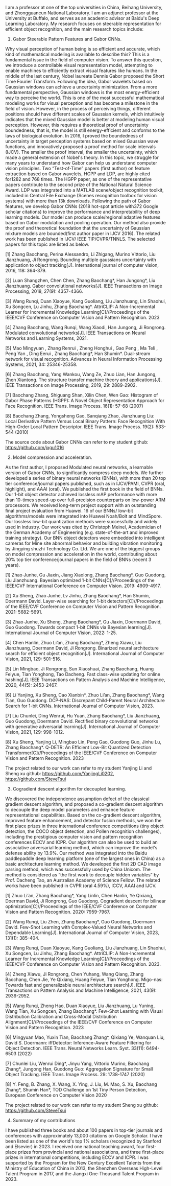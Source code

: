 I am a professor at one of the top universities in China, Beihang University, and Zhongguancun National Laboratory. I am an adjunct professor at the University at Buffalo, and serves as an academic advisor at Baidu's Deep Learning Laboratory. My research focuses on steerable representation for efficient object recognition, and the main research topics include:

1. Gabor Steerable Pattern Features and Gabor CNNs. 

Why visual perception of human being is so efficient and accurate, which kind of mathematical modeling is available to describe this? This is a fundamental issue in the field of computer vision. To answer this question, we introduce a controllable visual representation model, attempting to enable machines to efficiently extract visual features like humans. In the middle of the last century, Nobel laureate Dennis Gabor proposed the Short Time Fourier Transform. Following the idea, Gabor wavelets based on Gaussian windows can achieve a uncertainty minimization. From a more fundamental perspective, Gaussian windows is the most energy-efficient way to perceive the world. This is one of the most successful mathematical modeling works for visual perception and has become a milestone in the field of vision. However, in the process of perceiving things, different positions should have different scales of Gaussian kernels, which intuitively indicates that the mixed Gaussian model is better at modeling human visual perception. However, this requires a theoretical proof of uncertainty boundedness, that is, the model is still energy-efficient and conforms to the laws of biological evolution. In 2016, I proved the boundedness of uncertainty in target perception systems based on mixed Gaussian wave functions, and innovatively proposed a proof method for scale intervals (IJCV). The smaller the proof interval, the smaller the uncertainty, which made a general extension of Nobel's theory.
In this topic, we struggle for many years to understand how Gabor can help us understand computer vision principles. Two “Test-of-Time” papers (first author) on feature extraction based on Gabor wavelets, HGPP and LDP, are highly cited for1282 and 768 times. The HGPP paper, as one of the representative papers contribute to the second prize of the National Natural Science Award. LDP was integrated into a MATLAB scene/object recognition toolkit, included in Central File Exchange (Scenes recognition toolbox for vision systems) with more than 13k downloads.
Following the path of Gabor features, we develop Gabor CNNs (2018 hot-spot article with372 Google scholar citations) to improve the performance and interpretability of deep learning models. Our model can produce scale/regional adaptive features based on Gabor modulation and pooling operation. Our method also provide the  proof and theoretical foundation that the uncertainty of Gaussian mixture models are bounded(first author paper in IJCV 2016). The related work has been published in IJCV/ IEEE TIP/CVPR/TNNLS. The selected papers for this topic are listed as below.

[1] Zhang Baochang, Perina Alessandro, Li Zhigang, Murino Vittorio, Liu Jianzhuang, Ji Rongrong. Bounding multiple gaussians uncertainty with application to object tracking[J]. International journal of computer vision, 2016, 118: 364-379.

[2] Luan Shangzhen, Chen Chen, Zhang Baochang*, Han Jungong*, Liu Jianzhuang. Gabor convolutional networks[J]. IEEE Transactions on Image Processing, 2018, 27(9): 4357-4366.

[3] Wang Runqi, Duan Xiaoyue, Kang Guoliang, Liu Jianzhuang, Lin Shaohui, Xu Songcen, Lu Jinhu, Zhang Baochang*. AttriCLIP: A Non-Incremental Learner for Incremental Knowledge Learning[C]//Proceedings of the IEEE/CVF Conference on Computer Vision and Pattern Recognition. 2023 

[4] Zhang Baochang, Wang Runqi, Wang Xiaodi, Han Jungong, Ji Rongrong. Modulated convolutional networks[J]. IEEE Transactions on Neural Networks and Learning Systems, 2021.

[5] Mao Mingyuan , Zhang Renrui , Zheng Honghui , Gao Peng , Ma Teli , Peng Yan , Ding Eerui , Zhang Baochang*, Han Shumin*. Dual-stream network for visual recognition. Advances in Neural Information Processing Systems, 2021, 34: 25346-25358. 

[6] Zhang Baochang, Yang Wankou, Wang Ze, Zhuo Lian, Han Jungong, Zhen Xiantong. The structure transfer machine theory and applications[J]. IEEE Transactions on Image Processing, 2019, 29: 2889-2902.

[7] Baochang Zhang, Shiguang Shan, Xilin Chen, Wen Gao: Histogram of Gabor Phase Patterns (HGPP): A Novel Object Representation Approach for Face Recognition. IEEE Trans. Image Process. 16(1): 57-68 (2007)

[8] Baochang Zhang, Yongsheng Gao, Sanqiang Zhao, Jianzhuang Liu: Local Derivative Pattern Versus Local Binary Pattern: Face Recognition With High-Order Local Pattern Descriptor. IEEE Trans. Image Process. 19(2): 533-544 (2010)

The source code about Gabor CNNs can refer to my student github: https://github.com/jxgu1016

2. Model compression and acceleration. 

As the first author, I proposed Modulated neural networks, a learnable version of Gabor CNNs, to significantly compress deep models. We further developed a series of binary neural networks (BNNs), with more than 20 top tier conference/journal papers published, such as in IJCV/PAMI, CVPR (oral, highlight), and AAAI (oral). We published the first book in the field of BNNs. Our 1-bit object detector achieved lossless mAP performance with more than 10-times speed-up over full-precision counterparts on low-power ARM processors.  We received long-term project support with an outstanding final project evaluation from Huawei. 16 of our BNNs/ low-bit algorithms/models were integrated into Huawei Noah/Bolt and MindSpore. Our lossless low-bit quantization methods were successfully and widely used in industry. Our work was cited by Christoph Meinel, Academician of the German Academy of Engineering (e.g. state-of-the-art and improved training strategy). Our BNN object detectors were embedded into intelligent cameras for Mine site abnormal behavior and building vibration monitoring by Jingying shuzhi Technology Co. Ltd. We are one of the biggest groups on model compression and acceleration in the world, contributing about 20% top tier conference/journal papers in the field of BNNs (recent 3 years).

[1] Zhao Junhe, Gu Jiaxin, Jiang Xiaolong, Zhang Baochang*, Guo Guodong, Liu Jianzhuang. Bayesian optimized 1-bit CNNs[C]//Proceedings of the IEEE/CVF International Conference on Computer Vision. 2019: 4909-4917.

[2] Xu Sheng, Zhao Junhe, Lv Jinhu, Zhang Baochang*, Han Shumin, Doermann David. Layer-wise searching for 1-bit detectors[C]//Proceedings of the IEEE/CVF Conference on Computer Vision and Pattern Recognition. 2021: 5682-5691. 

[3] Zhao Junhe, Xu Sheng, Zhang Baochang*, Gu Jiaxin, Doermann David, Guo Guodong. Towards compact 1-bit CNNs via Bayesian learning[J]. International Journal of Computer Vision, 2022: 1-25.

[4] Chen Hanlin, Zhuo Li’an, Zhang Baochang*, Zheng Xiawu, Liu Jianzhuang, Doermann David, Ji Rongrong. Binarized neural architecture search for efficient object recognition[J]. International Journal of Computer Vision, 2021, 129: 501-516.

[5] Lin Mingbao, Ji Rongrong, Sun Xiaoshuai, Zhang Baochang, Huang Feiyue, Tian Yonghong, Tao Dacheng. Fast class-wise updating for online hashing[J]. IEEE Transactions on Pattern Analysis and Machine Intelligence, 2020, 44(5): 2453-2467.

[6] Li Yanjing, Xu Sheng, Cao Xianbin*, Zhuo Li’an, Zhang Baochang*, Wang Tian, Guo Guodong. DCP-NAS: Discrepant Child-Parent Neural Architecture Search for 1-bit CNNs. International Journal of Computer Vision, 2023. 

[7] Liu Chunlei, Ding Wenrui, Hu Yuan, Zhang Baochang*, Liu Jianzhuang, Guo Guodong, Doermann David. Rectified binary convolutional networks with generative adversarial learning[J]. International Journal of Computer Vision, 2021, 129: 998-1012.

[8] Xu Sheng, Yanjing Li, Mingbao Lin, Peng Gao, Guodong Guo, Jinhu Lu, Zhang Baochang*. Q-DETR: An Efficient Low-Bit Quantized Detection Transformer[C]//Proceedings of the IEEE/CVF Conference on Computer Vision and Pattern Recognition. 2023

The project related to our work can refer to my student Yanjing Li and Sheng xu github: https://github.com/YanjingLi0202, https://github.com/SteveTsui 

3. Cogradient descent algorithm for decoupled learning.
 
We discovered the independence assumption defect of the classical gradient descent algorithm, and proposed a co-gradient descent algorithm to decouple the deep model parameters and enhance feature representational capabilities. Based on the co-gradient descent algorithm, improved feature enhancement, and detector fusion methods, we won the first place prizes in three international conference competitions (tiny object detection, the COCO object detection, and Pollen recognition challenges), including the prestigious computer vision and pattern recognition conferences ECCV and ICPR. Our algorithm can also be used to build an associative adversarial learning method, which can improve the model's defense ability by 13.9%. Our method was integrated into the Baidu paddlepaddle deep learning platform (one of the largest ones in China) as a basic architecture learning method. We developed the first 2D CAD image parsing method, which was successfully used by China Unicom. The method is considered as “the first work to decouple hidden variables” by Prof. Dacheng Tao, an Australian Academy of Science Fellow. The related works have been published in CVPR (oral 4.59%), ICCV, AAAI and IJCV.


[1] Zhuo Li’an, Zhang Baochang*, Yang Linlin, Chen Hanlin, Ye Qixiang, Doerman David, Ji Rongrong, Guo Guodong. Cogradient descent for bilinear optimization[C]//Proceedings of the IEEE/CVF Conference on Computer Vision and Pattern Recognition. 2020: 7959-7967.

[2] Wang Runqi, Liu Zhen, Zhang Baochang*, Guo Guodong, Doermann David. Few-Shot Learning with Complex-Valued Neural Networks and Dependable Learning[J]. International Journal of Computer Vision, 2023, 131(1): 385-404. 

[3] Wang Runqi, Duan Xiaoyue, Kang Guoliang, Liu Jianzhuang, Lin Shaohui, Xu Songcen, Lu Jinhu, Zhang Baochang*. AttriCLIP: A Non-Incremental Learner for Incremental Knowledge Learning[C]//Proceedings of the IEEE/CVF Conference on Computer Vision and Pattern Recognition. 2023. 

[4] Zheng Xiawu, Ji Rongrong, Chen Yuhang, Wang Qiang, Zhang Baochang, Chen Jie, Ye Qixiang, Huang Feiyue, Tian Yonghong. Migo-nas: Towards fast and generalizable neural architecture search[J]. IEEE Transactions on Pattern Analysis and Machine Intelligence, 2021, 43(9): 2936-2952.

[5] Wang Runqi, Zheng Hao, Duan Xiaoyue, Liu Jianzhuang, Lu Yuning, Wang Tian, Xu Songcen, Zhang Baochang*. Few-Shot Learning with Visual Distribution Calibration and Cross-Modal Distribution Alignment[C]//Proceedings of the IEEE/CVF Conference on Computer Vision and Pattern Recognition. 2023

[6] Mingyuan Mao, Yuxin Tian, Baochang Zhang*, Qixiang Ye, Wanquan Liu, David S. Doermann: iffDetector: Inference-Aware Feature Filtering for Object Detection. IEEE Trans. Neural Networks Learn. Syst. 33(11): 6494-6503 (2022)

[7] Chunlei Liu, Wenrui Ding*, Jinyu Yang, Vittorio Murino, Baochang Zhang*, Jungong Han, Guodong Guo: Aggregation Signature for Small Object Tracking. IEEE Trans. Image Process. 29: 1738-1747 (2020)

[8] Y. Feng, B. Zhang, X. Wang, X. Ying, J. Liu, M. Mao, S. Xu, Baochang Zhang*, Shumin Han*, TOD Challenge on 1st Tiny Person Detection, European Conference on Computer Vision 2020

The project related to our work can refer to my student Sheng xu github: https://github.com/SteveTsui 

4. Summary of my contributions

I have published three books and about 100 papers in top-tier journals and conferences with approximately 13,000 citations on Google Scholar. I have been listed as one of the world's top 1% scholars (recognized by Stanford and Elsevier) in 2023. I received one national teaching award, four first-place prizes from provincial and national associations, and three first-place prizes in international competitions, including ECCV and ICPR. I was supported by the Program for the New Century Excellent Talents from the Ministry of Education of China in 2013, the Shenzhen Overseas High-Level Talent Program in 2017, and the Jiangxi One-Thousand Talent Program in 2023.

